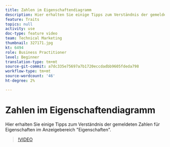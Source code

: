 ```yaml
---
title: Zahlen im Eigenschaftendiagramm
description: Hier erhalten Sie einige Tipps zum Verständnis der gemeldeten Zahlen für Eigenschaften im Anzeigebereich "Eigenschaften".
feature: Traits
topics: null
activity: use
doc-type: feature video
team: Technical Marketing
thumbnail: 327171.jpg
kt: 6494
role: Business Practitioner
level: Beginner
translation-type: tm+mt
source-git-commit: a7dc335e75697a7b1720eccdadbb9605fdeda798
workflow-type: tm+mt
source-wordcount: '46'
ht-degree: 2%

---
```



# Zahlen im Eigenschaftendiagramm

Hier erhalten Sie einige Tipps zum Verständnis der gemeldeten Zahlen für Eigenschaften im Anzeigebereich &quot;Eigenschaften&quot;.

>[!VIDEO](https://video.tv.adobe.com/v/327171/?quality=12&learn=on)
